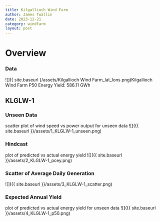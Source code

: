 ```yaml
---
title: Kilgallioch Wind Farm
author: James Twallin
date: 2023-12-21
category: windfarm
layout: post
---
```

# Overview

### Data

![]({ site.baseurl }/assets/Kilgallioch Wind Farm_lat_lons.png)Kilgallioch Wind Farm P50 Energy Yield: 586.11 GWh

KLGLW-1
-------------
### Unseen Data 
scatter plot of wind speed vs power output for unseen data
![]({{ site.baseurl }}/assets/1_KLGLW-1_unseen.png)
### Hindcast 
plot of predicted vs actual energy yield
![]({{ site.baseurl }}/assets/2_KLGLW-1_pcey.png)
### Scatter of Average Daily Generation 

![]({{ site.baseurl }}/assets/3_KLGLW-1_scatter.png)
### Expected Annual Yield 
plot of predicted vs actual energy yield for unseen data
![]({{ site.baseurl }}/assets/4_KLGLW-1_p50.png)

